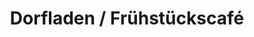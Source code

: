 ---
title: "Dorfladen / Frühstückscafé"
url: /springe/dorfladen-fruehstueckscafe/
shop: Lebensmittel
---